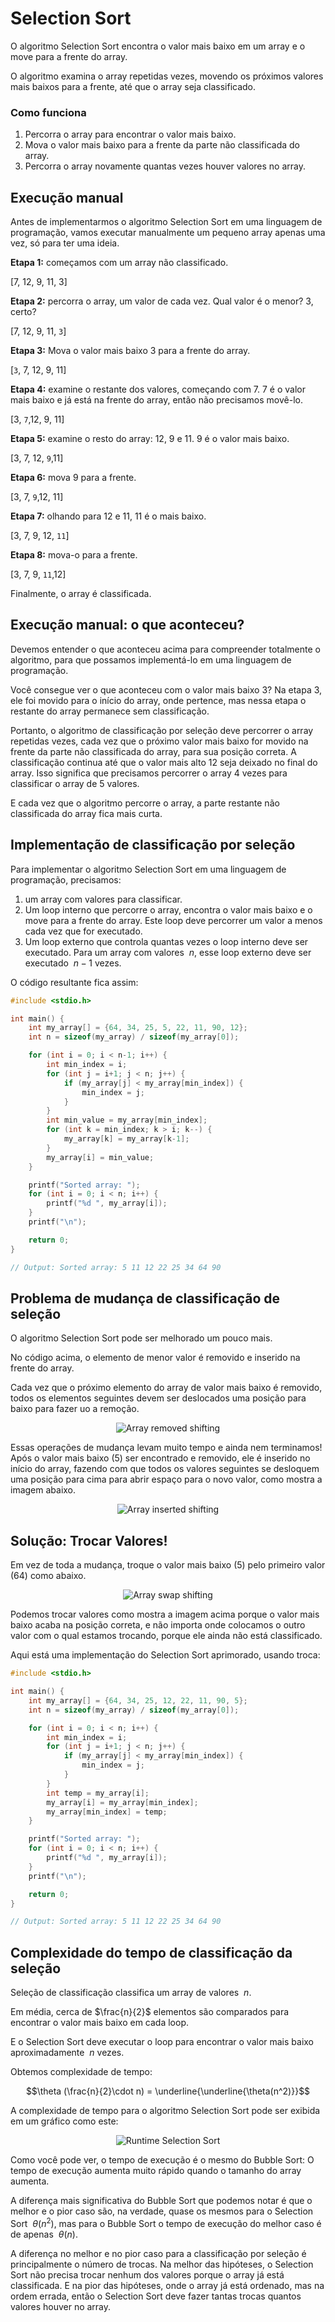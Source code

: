 # Selection Sort

O algoritmo Selection Sort encontra o valor mais baixo em um array e o move para a frente do array.

O algoritmo examina o array repetidas vezes, movendo os próximos valores mais baixos para a frente, até que o array seja classificado.

### Como funciona

1. Percorra o array para encontrar o valor mais baixo.
2. Mova o valor mais baixo para a frente da parte não classificada do array.
3. Percorra o array novamente quantas vezes houver valores no array.

## Execução manual

Antes de implementarmos o algoritmo Selection Sort em uma linguagem de programação, vamos executar manualmente um pequeno array apenas uma vez, só para ter uma ideia.

**Etapa 1:** começamos com um array não classificado.

[7, 12, 9, 11, 3]

**Etapa 2:** percorra o array, um valor de cada vez. Qual valor é o menor? 3, certo?

[7, 12, 9, 11, `3`]

**Etapa 3:** Mova o valor mais baixo 3 para a frente do array.

[`3`, 7, 12, 9, 11]

**Etapa 4:** examine o restante dos valores, começando com 7. 7 é o valor mais baixo e já está na frente do array, então não precisamos movê-lo.

[3, `7`,12, 9, 11]

**Etapa 5:** examine o resto do array: 12, 9 e 11. 9 é o valor mais baixo.

[3, 7, 12, `9`,11]

**Etapa 6:** mova 9 para a frente.

[3, 7, `9`,12, 11]

**Etapa 7:** olhando para 12 e 11, 11 é o mais baixo.

[3, 7, 9, 12, `11`]

**Etapa 8:** mova-o para a frente.

[3, 7, 9, `11`,12]

Finalmente, o array é classificada.

## Execução manual: o que aconteceu?

Devemos entender o que aconteceu acima para compreender totalmente o algoritmo, para que possamos implementá-lo em uma linguagem de programação.

Você consegue ver o que aconteceu com o valor mais baixo 3? Na etapa 3, ele foi movido para o início do array, onde pertence, mas nessa etapa o restante do array permanece sem classificação.

Portanto, o algoritmo de classificação por seleção deve percorrer o array repetidas vezes, cada vez que o próximo valor mais baixo for movido na frente da parte não classificada do array, para sua posição correta. A classificação continua até que o valor mais alto 12 seja deixado no final do array. Isso significa que precisamos percorrer o array 4 vezes para classificar o array de 5 valores.

E cada vez que o algoritmo percorre o array, a parte restante não classificada do array fica mais curta.

## Implementação de classificação por seleção

Para implementar o algoritmo Selection Sort em uma linguagem de programação, precisamos:

1. um array com valores para classificar.
2. Um loop interno que percorre o array, encontra o valor mais baixo e o move para a frente do array. Este loop deve percorrer um valor a menos cada vez que for executado.
3. Um loop externo que controla quantas vezes o loop interno deve ser executado. Para um array com valores $\ n$, esse loop externo deve ser executado $\ n - 1$ vezes.

O código resultante fica assim:

```c
#include <stdio.h>

int main() {
    int my_array[] = {64, 34, 25, 5, 22, 11, 90, 12};
    int n = sizeof(my_array) / sizeof(my_array[0]);

    for (int i = 0; i < n-1; i++) {
        int min_index = i;
        for (int j = i+1; j < n; j++) {
            if (my_array[j] < my_array[min_index]) {
                min_index = j;
            }
        }
        int min_value = my_array[min_index];
        for (int k = min_index; k > i; k--) {
            my_array[k] = my_array[k-1];
        }
        my_array[i] = min_value;
    }

    printf("Sorted array: ");
    for (int i = 0; i < n; i++) {
        printf("%d ", my_array[i]);
    }
    printf("\n");

    return 0;
}

// Output: Sorted array: 5 11 12 22 25 34 64 90
```

## Problema de mudança de classificação de seleção

O algoritmo Selection Sort pode ser melhorado um pouco mais.

No código acima, o elemento de menor valor é removido e inserido na frente do array.

Cada vez que o próximo elemento do array de valor mais baixo é removido, todos os elementos seguintes devem ser deslocados uma posição para baixo para fazer uo a remoção.

<center>
    <img src="../images/arrays/img_array_removed_shifting_2.png" alt="Array removed shifting">
</center>

Essas operações de mudança levam muito tempo e ainda nem terminamos! Após o valor mais baixo (5) ser encontrado e removido, ele é inserido no início do array, fazendo com que todos os valores seguintes se desloquem uma posição para cima para abrir espaço para o novo valor, como mostra a imagem abaixo.

<center>
    <img src="../images/arrays/img_array_inserted_shifting_2.png" alt="Array inserted shifting">
</center>

## Solução: Trocar Valores!

Em vez de toda a mudança, troque o valor mais baixo (5) pelo primeiro valor (64) como abaixo.

<center>
    <img src="../images/arrays/img_array_swap_noshifting_2.png" alt="Array swap shifting">
</center>

Podemos trocar valores como mostra a imagem acima porque o valor mais baixo acaba na posição correta, e não importa onde colocamos o outro valor com o qual estamos trocando, porque ele ainda não está classificado.

Aqui está uma implementação do Selection Sort aprimorado, usando troca:

```c
#include <stdio.h>

int main() {
    int my_array[] = {64, 34, 25, 12, 22, 11, 90, 5};
    int n = sizeof(my_array) / sizeof(my_array[0]);

    for (int i = 0; i < n; i++) {
        int min_index = i;
        for (int j = i+1; j < n; j++) {
            if (my_array[j] < my_array[min_index]) {
                min_index = j;
            }
        }
        int temp = my_array[i];
        my_array[i] = my_array[min_index];
        my_array[min_index] = temp;
    }

    printf("Sorted array: ");
    for (int i = 0; i < n; i++) {
        printf("%d ", my_array[i]);
    }
    printf("\n");

    return 0;
}

// Output: Sorted array: 5 11 12 22 25 34 64 90
```

## Complexidade do tempo de classificação da seleção

Seleção de classificação classifica um array de valores $\ n$.

Em média, cerca de $\frac{n}{2}$ elementos são comparados para encontrar o valor mais baixo em cada loop.

E o Selection Sort deve executar o loop para encontrar o valor mais baixo aproximadamente $\ n$ vezes.

Obtemos complexidade de tempo:

$$\theta (\frac{n}{2}\cdot n) = \underline{\underline{\theta(n^2)}}$$

A complexidade de tempo para o algoritmo Selection Sort pode ser exibida em um gráfico como este:

<center>
    <img src="../images/arrays/img_runtime_n^2.png" alt="Runtime Selection Sort">
</center>

Como você pode ver, o tempo de execução é o mesmo do Bubble Sort: O tempo de execução aumenta muito rápido quando o tamanho do array aumenta.

A diferença mais significativa do Bubble Sort que podemos notar é que o melhor e o pior caso são, na verdade, quase os mesmos para o Selection Sort $\ \theta(n^2)$, mas para o Bubble Sort o tempo de execução do melhor caso é de apenas $\ \theta (n)$.

A diferença no melhor e no pior caso para a classificação por seleção é principalmente o número de trocas. Na melhor das hipóteses, o Selection Sort não precisa trocar nenhum dos valores porque o array já está classificada. E na pior das hipóteses, onde o array já está ordenado, mas na ordem errada, então o Selection Sort deve fazer tantas trocas quantos valores houver no array.
